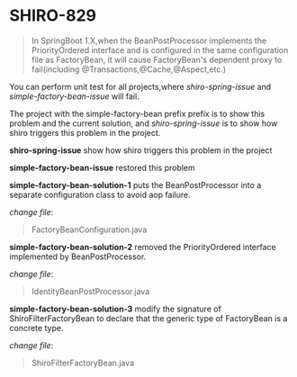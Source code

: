 # SHIRO-829
> In SpringBoot 1.X,when the BeanPostProcessor implements the PriorityOrdered interface and 
> is configured in the same configuration file as FactoryBean, it will cause FactoryBean's 
> dependent proxy to fail(including @Transactions,@Cache,@Aspect,etc.)

You can perform unit test for all projects,where _shiro-spring-issue_ and _simple-factory-bean-issue_ will fail.

The project with the simple-factory-bean prefix prefix is to show this problem and the current solution, and _shiro-spring-issue_ is to show how shiro triggers this problem in the project.



**shiro-spring-issue** show how shiro triggers this problem in the project

**simple-factory-bean-issue** restored this problem

**simple-factory-bean-solution-1** puts the BeanPostProcessor into a separate configuration class to avoid aop failure.

_change file_:
> FactoryBeanConfiguration.java

**simple-factory-bean-solution-2** removed the PriorityOrdered interface implemented by BeanPostProcessor.

_change file_:
> IdentityBeanPostProcessor.java

**simple-factory-bean-solution-3** modify the signature of ShiroFilterFactoryBean to declare that the generic type of FactoryBean is a concrete type.

_change file_:
> ShiroFilterFactoryBean.java
